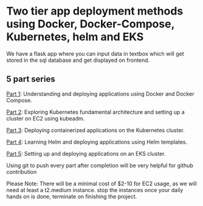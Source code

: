 # Two tier app deployment methods using Docker, Docker-Compose, Kubernetes, helm and EKS

We have a flask app where you can input data in textbox which will get stored in the sql database and get displayed on frontend.

## 5 part series
[Part 1](/docs/Part1-DockerDemployment.md): Understanding and deploying applications using Docker and Docker Compose.

[Part 2](/docs/Part2-KubernetesCluster.md): Exploring Kubernetes fundamental architecture and setting up a cluster on EC2 using kubeadm.

[Part 3](/docs/Part3-KubernetesDeployment): Deploying containerized applications on the Kubernetes cluster.

[Part 4](/docs/Part4-helm.md): Learning Helm and deploying applications using Helm templates.

[Part 5](/docs/Part5-EKSDeployment.md): Setting up and deploying applications on an EKS cluster.

Using git to push every part after completion will be very helpful for github contribution 

Please Note: There will be a minimal cost of $2-10 for EC2 usage, as we will need at least a t2.medium instance. stop the instances once your daily hands on is done, terminate on finishing the project.
